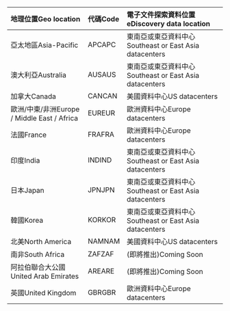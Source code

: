 
|<span data-ttu-id="4e123-101">**地理位置**</span><span class="sxs-lookup"><span data-stu-id="4e123-101">**Geo location**</span></span>             |<span data-ttu-id="4e123-102">**代碼**</span><span class="sxs-lookup"><span data-stu-id="4e123-102">**Code**</span></span>|<span data-ttu-id="4e123-103">**電子文件探索資料位置**</span><span class="sxs-lookup"><span data-stu-id="4e123-103">**eDiscovery data location**</span></span>      |
|:----------------------------|:-------|:---------------------------------|
|<span data-ttu-id="4e123-104">亞太地區</span><span class="sxs-lookup"><span data-stu-id="4e123-104">Asia-Pacific</span></span>                 |<span data-ttu-id="4e123-105">APC</span><span class="sxs-lookup"><span data-stu-id="4e123-105">APC</span></span>     |<span data-ttu-id="4e123-106">東南亞或東亞資料中心</span><span class="sxs-lookup"><span data-stu-id="4e123-106">Southeast or East Asia datacenters</span></span>|
|<span data-ttu-id="4e123-107">澳大利亞</span><span class="sxs-lookup"><span data-stu-id="4e123-107">Australia</span></span>                    |<span data-ttu-id="4e123-108">AUS</span><span class="sxs-lookup"><span data-stu-id="4e123-108">AUS</span></span>     |<span data-ttu-id="4e123-109">東南亞或東亞資料中心</span><span class="sxs-lookup"><span data-stu-id="4e123-109">Southeast or East Asia datacenters</span></span>|
|<span data-ttu-id="4e123-110">加拿大</span><span class="sxs-lookup"><span data-stu-id="4e123-110">Canada</span></span>                       |<span data-ttu-id="4e123-111">CAN</span><span class="sxs-lookup"><span data-stu-id="4e123-111">CAN</span></span>     |<span data-ttu-id="4e123-112">美國資料中心</span><span class="sxs-lookup"><span data-stu-id="4e123-112">US datacenters</span></span>                    |
|<span data-ttu-id="4e123-113">歐洲/中東/非洲</span><span class="sxs-lookup"><span data-stu-id="4e123-113">Europe / Middle East / Africa</span></span>|<span data-ttu-id="4e123-114">EUR</span><span class="sxs-lookup"><span data-stu-id="4e123-114">EUR</span></span>     |<span data-ttu-id="4e123-115">歐洲資料中心</span><span class="sxs-lookup"><span data-stu-id="4e123-115">Europe datacenters</span></span>                |
|<span data-ttu-id="4e123-116">法國</span><span class="sxs-lookup"><span data-stu-id="4e123-116">France</span></span>                       |<span data-ttu-id="4e123-117">FRA</span><span class="sxs-lookup"><span data-stu-id="4e123-117">FRA</span></span>     |<span data-ttu-id="4e123-118">歐洲資料中心</span><span class="sxs-lookup"><span data-stu-id="4e123-118">Europe datacenters</span></span>                |
|<span data-ttu-id="4e123-119">印度</span><span class="sxs-lookup"><span data-stu-id="4e123-119">India</span></span>                        |<span data-ttu-id="4e123-120">IND</span><span class="sxs-lookup"><span data-stu-id="4e123-120">IND</span></span>     |<span data-ttu-id="4e123-121">東南亞或東亞資料中心</span><span class="sxs-lookup"><span data-stu-id="4e123-121">Southeast or East Asia datacenters</span></span>|
|<span data-ttu-id="4e123-122">日本</span><span class="sxs-lookup"><span data-stu-id="4e123-122">Japan</span></span>                        |<span data-ttu-id="4e123-123">JPN</span><span class="sxs-lookup"><span data-stu-id="4e123-123">JPN</span></span>     |<span data-ttu-id="4e123-124">東南亞或東亞資料中心</span><span class="sxs-lookup"><span data-stu-id="4e123-124">Southeast or East Asia datacenters</span></span>|
|<span data-ttu-id="4e123-125">韓國</span><span class="sxs-lookup"><span data-stu-id="4e123-125">Korea</span></span>                        |<span data-ttu-id="4e123-126">KOR</span><span class="sxs-lookup"><span data-stu-id="4e123-126">KOR</span></span>     |<span data-ttu-id="4e123-127">東南亞或東亞資料中心</span><span class="sxs-lookup"><span data-stu-id="4e123-127">Southeast or East Asia datacenters</span></span>|
|<span data-ttu-id="4e123-128">北美</span><span class="sxs-lookup"><span data-stu-id="4e123-128">North America</span></span>                |<span data-ttu-id="4e123-129">NAM</span><span class="sxs-lookup"><span data-stu-id="4e123-129">NAM</span></span>     |<span data-ttu-id="4e123-130">美國資料中心</span><span class="sxs-lookup"><span data-stu-id="4e123-130">US datacenters</span></span>                    |
|<span data-ttu-id="4e123-131">南非</span><span class="sxs-lookup"><span data-stu-id="4e123-131">South Africa</span></span>                 |<span data-ttu-id="4e123-132">ZAF</span><span class="sxs-lookup"><span data-stu-id="4e123-132">ZAF</span></span>     |<span data-ttu-id="4e123-133">(即將推出)</span><span class="sxs-lookup"><span data-stu-id="4e123-133">Coming Soon</span></span>                     |
|<span data-ttu-id="4e123-134">阿拉伯聯合大公國</span><span class="sxs-lookup"><span data-stu-id="4e123-134">United Arab Emirates</span></span>         |<span data-ttu-id="4e123-135">ARE</span><span class="sxs-lookup"><span data-stu-id="4e123-135">ARE</span></span>     |<span data-ttu-id="4e123-136">(即將推出)</span><span class="sxs-lookup"><span data-stu-id="4e123-136">Coming Soon</span></span>                     |
|<span data-ttu-id="4e123-137">英國</span><span class="sxs-lookup"><span data-stu-id="4e123-137">United Kingdom</span></span>               |<span data-ttu-id="4e123-138">GBR</span><span class="sxs-lookup"><span data-stu-id="4e123-138">GBR</span></span>     |<span data-ttu-id="4e123-139">歐洲資料中心</span><span class="sxs-lookup"><span data-stu-id="4e123-139">Europe datacenters</span></span>                |
